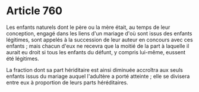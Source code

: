 # Article 760

Les enfants naturels dont le père ou la mère était, au temps de leur conception, engagé dans les liens d'un mariage d'où sont issus des enfants légitimes, sont appelés à la succession de leur auteur en concours avec ces enfants ; mais chacun d'eux ne recevra que la moitié de la part à laquelle il aurait eu droit si tous les enfants du défunt, y compris lui-même, eussent été légitimes.

La fraction dont sa part hériditaire est ainsi diminuée accroîtra aux seuls enfants issus du mariage auquel l'adultère a porté atteinte ; elle se divisera entre eux à proportion de leurs parts héréditaires.
